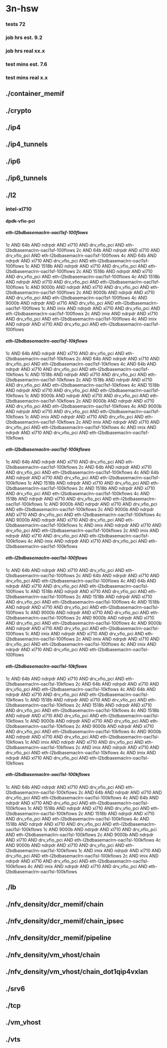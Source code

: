# 3n-hsw
### tests 72
### job hrs est. 9.2
### job hrs real xx.x
### test mins est. 7.6
### test mins real x.x
## ./container_memif
## ./crypto
## ./ip4
## ./ip4_tunnels
## ./ip6
## ./ip6_tunnels
## ./l2
### intel-xl710
#### dpdk-vfio-pci
##### eth-l2bdbasemaclrn-oacl1sf-100flows
1c AND 64b AND ndrpdr AND xl710 AND drv_vfio_pci AND eth-l2bdbasemaclrn-oacl1sf-100flows
2c AND 64b AND ndrpdr AND xl710 AND drv_vfio_pci AND eth-l2bdbasemaclrn-oacl1sf-100flows
4c AND 64b AND ndrpdr AND xl710 AND drv_vfio_pci AND eth-l2bdbasemaclrn-oacl1sf-100flows
1c AND 1518b AND ndrpdr AND xl710 AND drv_vfio_pci AND eth-l2bdbasemaclrn-oacl1sf-100flows
2c AND 1518b AND ndrpdr AND xl710 AND drv_vfio_pci AND eth-l2bdbasemaclrn-oacl1sf-100flows
4c AND 1518b AND ndrpdr AND xl710 AND drv_vfio_pci AND eth-l2bdbasemaclrn-oacl1sf-100flows
1c AND 9000b AND ndrpdr AND xl710 AND drv_vfio_pci AND eth-l2bdbasemaclrn-oacl1sf-100flows
2c AND 9000b AND ndrpdr AND xl710 AND drv_vfio_pci AND eth-l2bdbasemaclrn-oacl1sf-100flows
4c AND 9000b AND ndrpdr AND xl710 AND drv_vfio_pci AND eth-l2bdbasemaclrn-oacl1sf-100flows
1c AND imix AND ndrpdr AND xl710 AND drv_vfio_pci AND eth-l2bdbasemaclrn-oacl1sf-100flows
2c AND imix AND ndrpdr AND xl710 AND drv_vfio_pci AND eth-l2bdbasemaclrn-oacl1sf-100flows
4c AND imix AND ndrpdr AND xl710 AND drv_vfio_pci AND eth-l2bdbasemaclrn-oacl1sf-100flows
##### eth-l2bdbasemaclrn-oacl1sf-10kflows
1c AND 64b AND ndrpdr AND xl710 AND drv_vfio_pci AND eth-l2bdbasemaclrn-oacl1sf-10kflows
2c AND 64b AND ndrpdr AND xl710 AND drv_vfio_pci AND eth-l2bdbasemaclrn-oacl1sf-10kflows
4c AND 64b AND ndrpdr AND xl710 AND drv_vfio_pci AND eth-l2bdbasemaclrn-oacl1sf-10kflows
1c AND 1518b AND ndrpdr AND xl710 AND drv_vfio_pci AND eth-l2bdbasemaclrn-oacl1sf-10kflows
2c AND 1518b AND ndrpdr AND xl710 AND drv_vfio_pci AND eth-l2bdbasemaclrn-oacl1sf-10kflows
4c AND 1518b AND ndrpdr AND xl710 AND drv_vfio_pci AND eth-l2bdbasemaclrn-oacl1sf-10kflows
1c AND 9000b AND ndrpdr AND xl710 AND drv_vfio_pci AND eth-l2bdbasemaclrn-oacl1sf-10kflows
2c AND 9000b AND ndrpdr AND xl710 AND drv_vfio_pci AND eth-l2bdbasemaclrn-oacl1sf-10kflows
4c AND 9000b AND ndrpdr AND xl710 AND drv_vfio_pci AND eth-l2bdbasemaclrn-oacl1sf-10kflows
1c AND imix AND ndrpdr AND xl710 AND drv_vfio_pci AND eth-l2bdbasemaclrn-oacl1sf-10kflows
2c AND imix AND ndrpdr AND xl710 AND drv_vfio_pci AND eth-l2bdbasemaclrn-oacl1sf-10kflows
4c AND imix AND ndrpdr AND xl710 AND drv_vfio_pci AND eth-l2bdbasemaclrn-oacl1sf-10kflows
##### eth-l2bdbasemaclrn-oacl1sf-100kflows
1c AND 64b AND ndrpdr AND xl710 AND drv_vfio_pci AND eth-l2bdbasemaclrn-oacl1sf-100kflows
2c AND 64b AND ndrpdr AND xl710 AND drv_vfio_pci AND eth-l2bdbasemaclrn-oacl1sf-100kflows
4c AND 64b AND ndrpdr AND xl710 AND drv_vfio_pci AND eth-l2bdbasemaclrn-oacl1sf-100kflows
1c AND 1518b AND ndrpdr AND xl710 AND drv_vfio_pci AND eth-l2bdbasemaclrn-oacl1sf-100kflows
2c AND 1518b AND ndrpdr AND xl710 AND drv_vfio_pci AND eth-l2bdbasemaclrn-oacl1sf-100kflows
4c AND 1518b AND ndrpdr AND xl710 AND drv_vfio_pci AND eth-l2bdbasemaclrn-oacl1sf-100kflows
1c AND 9000b AND ndrpdr AND xl710 AND drv_vfio_pci AND eth-l2bdbasemaclrn-oacl1sf-100kflows
2c AND 9000b AND ndrpdr AND xl710 AND drv_vfio_pci AND eth-l2bdbasemaclrn-oacl1sf-100kflows
4c AND 9000b AND ndrpdr AND xl710 AND drv_vfio_pci AND eth-l2bdbasemaclrn-oacl1sf-100kflows
1c AND imix AND ndrpdr AND xl710 AND drv_vfio_pci AND eth-l2bdbasemaclrn-oacl1sf-100kflows
2c AND imix AND ndrpdr AND xl710 AND drv_vfio_pci AND eth-l2bdbasemaclrn-oacl1sf-100kflows
4c AND imix AND ndrpdr AND xl710 AND drv_vfio_pci AND eth-l2bdbasemaclrn-oacl1sf-100kflows
##### eth-l2bdbasemaclrn-oacl1sl-100flows
1c AND 64b AND ndrpdr AND xl710 AND drv_vfio_pci AND eth-l2bdbasemaclrn-oacl1sl-100flows
2c AND 64b AND ndrpdr AND xl710 AND drv_vfio_pci AND eth-l2bdbasemaclrn-oacl1sl-100flows
4c AND 64b AND ndrpdr AND xl710 AND drv_vfio_pci AND eth-l2bdbasemaclrn-oacl1sl-100flows
1c AND 1518b AND ndrpdr AND xl710 AND drv_vfio_pci AND eth-l2bdbasemaclrn-oacl1sl-100flows
2c AND 1518b AND ndrpdr AND xl710 AND drv_vfio_pci AND eth-l2bdbasemaclrn-oacl1sl-100flows
4c AND 1518b AND ndrpdr AND xl710 AND drv_vfio_pci AND eth-l2bdbasemaclrn-oacl1sl-100flows
1c AND 9000b AND ndrpdr AND xl710 AND drv_vfio_pci AND eth-l2bdbasemaclrn-oacl1sl-100flows
2c AND 9000b AND ndrpdr AND xl710 AND drv_vfio_pci AND eth-l2bdbasemaclrn-oacl1sl-100flows
4c AND 9000b AND ndrpdr AND xl710 AND drv_vfio_pci AND eth-l2bdbasemaclrn-oacl1sl-100flows
1c AND imix AND ndrpdr AND xl710 AND drv_vfio_pci AND eth-l2bdbasemaclrn-oacl1sl-100flows
2c AND imix AND ndrpdr AND xl710 AND drv_vfio_pci AND eth-l2bdbasemaclrn-oacl1sl-100flows
4c AND imix AND ndrpdr AND xl710 AND drv_vfio_pci AND eth-l2bdbasemaclrn-oacl1sl-100flows
##### eth-l2bdbasemaclrn-oacl1sl-10kflows
1c AND 64b AND ndrpdr AND xl710 AND drv_vfio_pci AND eth-l2bdbasemaclrn-oacl1sl-10kflows
2c AND 64b AND ndrpdr AND xl710 AND drv_vfio_pci AND eth-l2bdbasemaclrn-oacl1sl-10kflows
4c AND 64b AND ndrpdr AND xl710 AND drv_vfio_pci AND eth-l2bdbasemaclrn-oacl1sl-10kflows
1c AND 1518b AND ndrpdr AND xl710 AND drv_vfio_pci AND eth-l2bdbasemaclrn-oacl1sl-10kflows
2c AND 1518b AND ndrpdr AND xl710 AND drv_vfio_pci AND eth-l2bdbasemaclrn-oacl1sl-10kflows
4c AND 1518b AND ndrpdr AND xl710 AND drv_vfio_pci AND eth-l2bdbasemaclrn-oacl1sl-10kflows
1c AND 9000b AND ndrpdr AND xl710 AND drv_vfio_pci AND eth-l2bdbasemaclrn-oacl1sl-10kflows
2c AND 9000b AND ndrpdr AND xl710 AND drv_vfio_pci AND eth-l2bdbasemaclrn-oacl1sl-10kflows
4c AND 9000b AND ndrpdr AND xl710 AND drv_vfio_pci AND eth-l2bdbasemaclrn-oacl1sl-10kflows
1c AND imix AND ndrpdr AND xl710 AND drv_vfio_pci AND eth-l2bdbasemaclrn-oacl1sl-10kflows
2c AND imix AND ndrpdr AND xl710 AND drv_vfio_pci AND eth-l2bdbasemaclrn-oacl1sl-10kflows
4c AND imix AND ndrpdr AND xl710 AND drv_vfio_pci AND eth-l2bdbasemaclrn-oacl1sl-10kflows
##### eth-l2bdbasemaclrn-oacl1sl-100kflows
1c AND 64b AND ndrpdr AND xl710 AND drv_vfio_pci AND eth-l2bdbasemaclrn-oacl1sl-100kflows
2c AND 64b AND ndrpdr AND xl710 AND drv_vfio_pci AND eth-l2bdbasemaclrn-oacl1sl-100kflows
4c AND 64b AND ndrpdr AND xl710 AND drv_vfio_pci AND eth-l2bdbasemaclrn-oacl1sl-100kflows
1c AND 1518b AND ndrpdr AND xl710 AND drv_vfio_pci AND eth-l2bdbasemaclrn-oacl1sl-100kflows
2c AND 1518b AND ndrpdr AND xl710 AND drv_vfio_pci AND eth-l2bdbasemaclrn-oacl1sl-100kflows
4c AND 1518b AND ndrpdr AND xl710 AND drv_vfio_pci AND eth-l2bdbasemaclrn-oacl1sl-100kflows
1c AND 9000b AND ndrpdr AND xl710 AND drv_vfio_pci AND eth-l2bdbasemaclrn-oacl1sl-100kflows
2c AND 9000b AND ndrpdr AND xl710 AND drv_vfio_pci AND eth-l2bdbasemaclrn-oacl1sl-100kflows
4c AND 9000b AND ndrpdr AND xl710 AND drv_vfio_pci AND eth-l2bdbasemaclrn-oacl1sl-100kflows
1c AND imix AND ndrpdr AND xl710 AND drv_vfio_pci AND eth-l2bdbasemaclrn-oacl1sl-100kflows
2c AND imix AND ndrpdr AND xl710 AND drv_vfio_pci AND eth-l2bdbasemaclrn-oacl1sl-100kflows
4c AND imix AND ndrpdr AND xl710 AND drv_vfio_pci AND eth-l2bdbasemaclrn-oacl1sl-100kflows
## ./lb
## ./nfv_density/dcr_memif/chain
## ./nfv_density/dcr_memif/chain_ipsec
## ./nfv_density/dcr_memif/pipeline
## ./nfv_density/vm_vhost/chain
## ./nfv_density/vm_vhost/chain_dot1qip4vxlan
## ./srv6
## ./tcp
## ./vm_vhost
## ./vts
